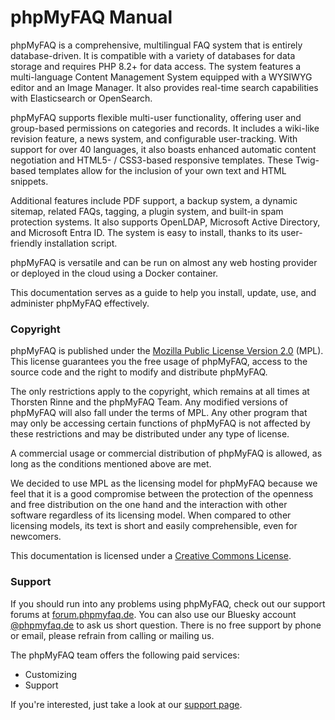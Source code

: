 # phpMyFAQ Manual

phpMyFAQ is a comprehensive, multilingual FAQ system that is entirely database-driven.
It is compatible with a variety of databases for data storage and requires PHP 8.2+ for data access.
The system features a multi-language Content Management System equipped with a WYSIWYG editor and an Image Manager.
It also provides real-time search capabilities with Elasticsearch or OpenSearch.

phpMyFAQ supports flexible multi-user functionality,
offering user and group-based permissions on categories and records.
It includes a wiki-like revision feature, a news system, and configurable user-tracking.
With support for over 40 languages, it also boasts enhanced automatic content negotiation and HTML5- / CSS3-based
responsive templates.
These Twig-based templates allow for the inclusion of your own text and HTML snippets.

Additional features include PDF support, a backup system, a dynamic sitemap,
related FAQs, tagging, a plugin system, and built-in spam protection systems.
It also supports OpenLDAP, Microsoft Active Directory, and Microsoft Entra ID.
The system is easy to install, thanks to its user-friendly installation script.

phpMyFAQ is versatile
and can be run on almost any web hosting provider or deployed in the cloud using a Docker container.

This documentation serves as a guide to help you install, update, use, and administer phpMyFAQ effectively.

### Copyright

phpMyFAQ is published under the [Mozilla Public License Version 2.0](http://www.mozilla.org/MPL/2.0/) (MPL).
This license guarantees you the free usage of phpMyFAQ, access to the source code and the right to modify and distribute
phpMyFAQ.

The only restrictions apply to the copyright, which remains at all times at Thorsten Rinne and the phpMyFAQ Team. Any
modified versions of phpMyFAQ will also fall under the terms of MPL. Any other program that may only be accessing
certain functions of phpMyFAQ is not affected by these restrictions and may be distributed under any type of license.

A commercial usage or commercial distribution of phpMyFAQ is allowed, as long as the conditions mentioned above are
met.

We decided to use MPL as the licensing model for phpMyFAQ because we feel that it is a good compromise between the
protection of the openness and free distribution on the one hand and the interaction with other software regardless of
its licensing model. When compared to other licensing models, its text is short and easily comprehensible, even for
newcomers.

This documentation is licensed under a [Creative Commons License](http://creativecommons.org/licenses/by/2.0/).

### Support

If you should run into any problems using phpMyFAQ, check out our support forums at
[forum.phpmyfaq.de](https://forum.phpmyfaq.de/).
You can also use our Bluesky account [@phpmyfaq.de](https://bsky.app/profile/phpmyfaq.de) to ask us short question.
There is no free support by phone or email, please refrain from calling or mailing us.

The phpMyFAQ team offers the following paid services:

- Customizing
- Support

If you're interested, just take a look at our [support page](https://www.phpmyfaq.de/support).
